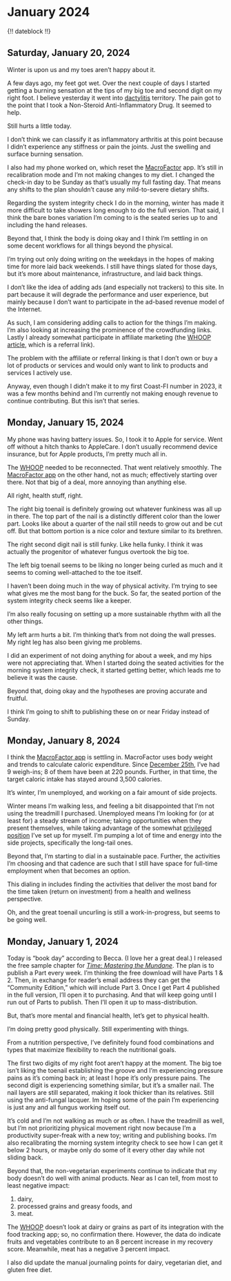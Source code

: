 # January 2024

{!! dateblock !!}

## Saturday, January 20, 2024

Winter is upon us and my toes aren’t happy about it.

A few days ago, my feet got wet. Over the next couple of days I started getting a burning sensation at the tips of my big toe and second digit on my right foot. I believe yesterday it went into [dactylitis](https://en.m.wikipedia.org/wiki/Dactylitis) territory. The pain got to the point that I took a Non-Steroid Anti-Inflammatory Drug. It seemed to help.

Still hurts a little today.

I don’t think we can classify it as inflammatory arthritis at this point because I didn’t experience any stiffness or pain the joints. Just the swelling and surface burning sensation.

I also had my phone worked on, which reset the [MacroFactor](/examinations/macrofactor-food-tracker/) app. It’s still in recalibration mode and I’m not making changes to my diet. I changed the check-in day to be Sunday as that’s usually my full fasting day. That means any shifts to the plan shouldn’t cause any mild-to-severe dietary shifts.

Regarding the system integrity check I do in the morning, winter has made it more difficult to take showers long enough to do the full version. That said, I think the bare bones variation I’m coming to is the seated series up to and including the hand releases.

Beyond that, I think the body is doing okay and I think I’m settling in on some decent workflows for all things beyond the physical.

I’m trying out only doing writing on the weekdays in the hopes of making time for more laid back weekends. I still have things slated for those days, but it’s more about maintenance, infrastructure, and laid back things.

I don’t like the idea of adding ads (and especially not trackers) to this site. In part because it will degrade the performance and user experience, but mainly because I don’t want to participate in the ad-based revenue model of the Internet.

As such, I am considering adding calls to action for the things I’m making. I’m also looking at increasing the prominence of the crowdfunding links. Lastly I already somewhat participate in affiliate marketing (the [WHOOP article](/examinations/whoop-health-monitor/), which is a referral link).

The problem with the affiliate or referral linking is that I don’t own or buy a lot of products or services and would only want to link to products and services I actively use.

Anyway, even though I didn’t make it to my first Coast-FI number in 2023, it was a few months behind and I’m currently not making enough revenue to continue contributing. But this isn’t that series.

## Monday, January 15, 2024

My phone was having battery issues. So, I took it to Apple for service. Went off without a hitch thanks to AppleCare. I don’t usually recommend device insurance, but for Apple products, I’m pretty much all in.

The [WHOOP](https://joshbruce.com/examinations/whoop-health-monitor/) needed to be reconnected. That went relatively smoothly. The [MacroFactor app](https://joshbruce.com/examinations/macrofactor-food-tracker/) on the other hand, not as much; effectively starting over there. Not that big of a deal, more annoying than anything else.

All right, health stuff, right. 

The right big toenail is definitely growing out whatever funkiness was all up in there. The top part of the nail is a distinctly different color than the lower part. Looks like about a quarter of the nail still needs to grow out and be cut off. But that bottom portion is a nice color and texture similar to its brethren.

The right second digit nail is still funky. Like hella funky. I think it was actually the progenitor of whatever fungus overtook the big toe. 

The left big toenail seems to be liking no longer being curled as much and it seems to coming well-attached to the toe itself.

I haven’t been doing much in the way of physical activity. I’m trying to see what gives me the most bang for the buck. So far, the seated portion of the system integrity check seems like a keeper.

I’m also really focusing on setting up a more sustainable rhythm with all the other things.

My left arm hurts a bit. I’m thinking that’s from not doing the wall presses. My right leg has also been giving me problems.

I did an experiment of not doing anything for about a week, and my hips were not appreciating that. When I started doing the seated activities for the morning system integrity check, it started getting better, which leads me to believe it was the cause.

Beyond that, doing okay and the hypotheses are proving accurate and fruitful.

I think I’m going to shift to publishing these on or near Friday instead of Sunday.

## Monday, January 8, 2024

I think the [MacroFactor app](/examinations/macrofactor-food-tracker/) is settling in. MacroFactor uses body weight and trends to calculate caloric expenditure. Since [December 25th](/experiences/health-and-wellness/historical-summaries/202312/#sunday-december-24-2023), I’ve had 9 weigh-ins; 8 of them have been at 220 pounds. Further, in that time, the target caloric intake has stayed around 3,500 calories.

It’s winter, I’m unemployed, and working on a fair amount of side projects.

Winter means I’m walking less, and feeling a bit disappointed that I’m not using the treadmill I purchased. Unemployed means I’m looking for (or at least for) a steady stream of income; taking opportunities when they present themselves, while taking advantage of the somewhat [privileged position](/experiences/finances/paycheck-to-paycheck/) I’ve set up for myself. I’m pumping a lot of time and energy into the side projects, specifically the long-tail ones.

Beyond that, I’m starting to dial in a sustainable pace. Further, the activities I’m choosing and that cadence are such that I still have space for full-time employment when that becomes an option.

This dialing in includes finding the activities that deliver the most band for the time taken (return on investment) from a health and wellness perspective.

Oh, and the great toenail uncurling is still a work-in-progress, but seems to be going well.

## Monday, January 1, 2024

Today is “book day” according to Becca. (I love her a great deal.) I released the free sample chapter for *[Time: Mastering the Mundane](https://leanpub.com/master-the-mundane)*. The plan is to publish a Part every week. I’m thinking the free download will have Parts 1 & 2. Then, in exchange for reader’s email address they can get the “Community Edition,” which will include Part 3. Once I get Part 4 published in the full version, I’ll open it to purchasing. And that will keep going until I run out of Parts to publish. Then I’ll open it up to mass-distribution.

But, that’s more mental and financial health, let’s get to physical health.

I’m doing pretty good physically. Still experimenting with things.

From a nutrition perspective, I’ve definitely found food combinations and types that maximize flexibility to reach the nutritional goals.

The first two digits of my right foot aren’t happy at the moment. The big toe isn’t liking the toenail establishing the groove and I’m experiencing pressure pains as it’s coming back in; at least I hope it’s only pressure pains. The second digit is experiencing something similar, but it’s a smaller nail. The nail layers are still separated, making it look thicker than its relatives. Still using the anti-fungal lacquer. Im hoping some of the pain I’m experiencing is just any and all fungus working itself out.

It’s cold and I’m not walking as much or as often. I have the treadmill as well, but I’m not prioritizing physical movement right now because I’m a productivity super-freak with a new toy; writing and publishing books. I’m also recalibrating the morning system integrity check to see how I can get it below 2 hours, or maybe only do some of it every other day while not sliding back.

Beyond that, the non-vegetarian experiments continue to indicate that my body doesn’t do well with animal products. Near as I can tell, from most to least negative impact:

1. dairy,
2. processed grains and greasy foods, and
3. meat.

The [WHOOP](https://joshbruce.com/examinations/whoop-health-monitor/) doesn’t look at dairy or grains as part of its integration with the food tracking app; so, no confirmation there. However, the data do indicate fruits and vegetables contribute to an 8 percent increase in my recovery score. Meanwhile, meat has a negative 3 percent impact.

I also did update the manual journaling points for dairy, vegetarian diet, and gluten free diet.